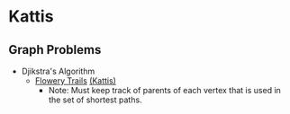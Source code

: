 # Kattis

## Graph Problems
- Djikstra's Algorithm
    - [Flowery Trails](flowerytrails.cpp) <a href="https://open.kattis.com/problems/flowerytrails" target="_blank"> (Kattis) </a>
        - Note: Must keep track of parents of each vertex that is used in the set of shortest paths.